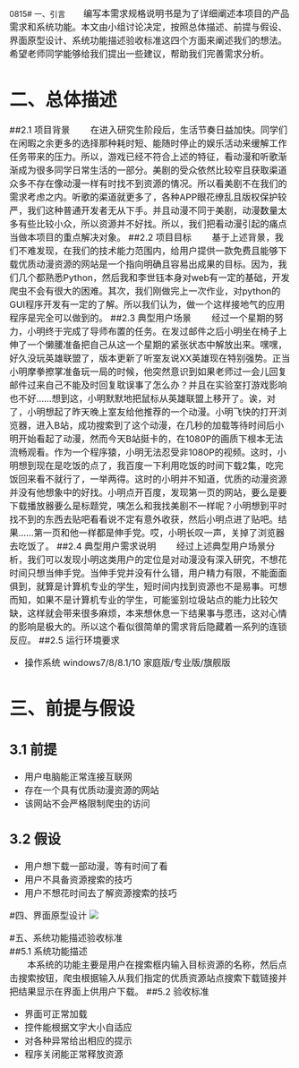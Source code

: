 0815# 一、引言
&emsp;&emsp;<font size=3>编写本需求规格说明书是为了详细阐述本项目的产品需求和系统功能。本文由小组讨论决定，按照总体描述、前提与假设、界面原型设计、系统功能描述验收标准这四个方面来阐述我们的想法。希望老师同学能够给我们提出一些建议，帮助我们完善需求分析。  
# 二、总体描述
##2.1 项目背景
&emsp;&emsp;在进入研究生阶段后，生活节奏日益加快。同学们在闲暇之余更多的选择那种耗时短、能随时停止的娱乐活动来缓解工作任务带来的压力。所以，游戏已经不符合上述的特征，看动漫和听歌渐渐成为很多同学日常生活的一部分。美剧的受众依然比较窄且获取渠道众多不存在像动漫一样有时找不到资源的情况。所以看美剧不在我们的需求考虑之内。听歌的渠道就更多了，各种APP眼花缭乱且版权保护较严，我们这种普通开发者无从下手。并且动漫不同于美剧，动漫数量太多有些比较小众，所以资源并不好找。所以，我们把看动漫引起的痛点当做本项目的重点解决对象。
##2.2 项目目标
&emsp;&emsp;基于上述背景，我们不难发现，在我们的技术能力范围内，给用户提供一款免费且能够下载优质动漫资源的网站是一个指向明确且容易出成果的目标。因为，我们几个都熟悉Python，然后我和李世钰本身对web有一定的基础，开发爬虫不会有很大的困难。其次，我们刚做完上一次作业，对python的GUI程序开发有一定的了解。所以我们认为，做一个这样接地气的应用程序是完全可以做到的。
##2.3 典型用户场景
&emsp;&emsp;经过一个星期的努力，小明终于完成了导师布置的任务。在发过邮件之后小明坐在椅子上伸了一个懒腰准备把自己从这一个星期的紧张状态中解放出来。嘿嘿，好久没玩英雄联盟了，版本更新了听室友说XX英雄现在特别强势。正当小明摩拳擦掌准备玩一局的时候，他突然意识到如果老师过一会儿回复邮件过来自己不能及时回复耽误事了怎么办？并且在实验室打游戏影响也不好……想到这，小明默默地把鼠标从英雄联盟上移开了。诶，对了，小明想起了昨天晚上室友给他推荐的一个动漫。小明飞快的打开浏览器，进入B站，成功搜索到了这个动漫，在几秒的加载等待时间后小明开始看起了动漫，然而今天B站挺卡的，在1080P的画质下根本无法流畅观看。作为一个程序猿，小明无法忍受非1080P的视频。这时，小明想到现在是吃饭的点了，我百度一下利用吃饭的时间下载2集，吃完饭回来看不就行了，一举两得。这时的小明并不知道，优质的动漫资源并没有他想象中的好找。小明点开百度，发现第一页的网站，要么是要下载播放器要么是标题党，咦怎么和我找美剧不一样呢？小明想到平时找不到的东西去贴吧看看说不定有意外收获，然后小明点进了贴吧。结果……第一页和他一样都是伸手党。哎，小明长叹一声，关掉了浏览器去吃饭了。
##2.4 典型用户需求说明
&emsp;&emsp;经过上述典型用户场景分析，我们可以发现小明这类用户的定位是对动漫没有深入研究，不想花时间只想当伸手党。当伸手党并没有什么错，用户精力有限，不能面面俱到，就算是计算机专业的学生，短时间内找到资源也不是易事。可想而知，如果不是计算机专业的学生，可能鉴别垃圾站点的能力比较欠缺，这样就会带来很多麻烦，本来想休息一下结果事与愿违，这对心情的影响是极大的。所以这个看似很简单的需求背后隐藏着一系列的连锁反应。
##2.5 运行环境要求  
+ 操作系统
windows7/8/8.1/10 家庭版/专业版/旗舰版  

# 三、前提与假设
## 3.1 前提
-  用户电脑能正常连接互联网
-  存在一个具有优质动漫资源的网站
-  该网站不会严格限制爬虫的访问  

## 3.2 假设
- 用户想下载一部动漫，等有时间了看
- 用户不具备资源搜索的技巧
- 用户不想花时间去了解资源搜索的技巧

#四、界面原型设计
![](https://i.imgur.com/oRw3H2X.png)

#五、系统功能描述验收标准  
##5.1 系统功能描述  
&emsp;&emsp;本系统的功能主要是用户在搜索框内输入目标资源的名称，然后点击搜索按钮，爬虫根据输入从我们指定的优质资源站点搜索下载链接并把结果显示在界面上供用户下载。
##5.2 验收标准
+ 界面可正常加载
+ 控件能根据文字大小自适应
+ 对各种异常给出相应的提示
+ 程序关闭能正常释放资源